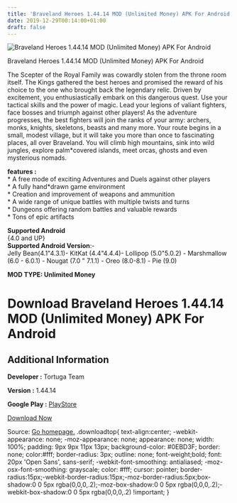 ```yaml
---
title: 'Braveland Heroes 1.44.14 MOD (Unlimited Money) APK For Android'
date: 2019-12-29T00:14:00+01:00
draft: false
---
```


![Braveland Heroes 1.44.14 MOD (Unlimited Money) APK For Android](https://i1.wp.com/apkhome.net/wp-content/uploads/2019/12/Braveland-Heroes.png "Braveland Heroes 1.44.14 MOD (Unlimited Money) APK For Android")

  

Braveland Heroes 1.44.14 MOD (Unlimited Money) APK For Android

The Scepter of the Royal Family was cowardly stolen from the throne room itself. The Kings gathered the best heroes and promised the reward of his choice to the one who brought back the legendary relic. Driven by excitement, you enthusiastically embark on this dangerous quest. Use your tactical skills and the power of magic. Lead your legions of valiant fighters, face bosses and triumph against other players! As the adventure progresses, the best fighters will join the ranks of your army: archers, monks, knights, skeletons, beasts and many more. Your route begins in a small, modest village, but it will take you more than once to fascinating places, all over Braveland. You will climb high mountains, sink into wild jungles, explore palm\*covered islands, meet orcas, ghosts and even mysterious nomads.

**features :**  
\* A free mode of exciting Adventures and Duels against other players  
\* A fully hand\*drawn game environment  
\* Creation and improvement of weapons and ammunition  
\* A wide range of unique battles with multiple twists and turns  
\* Dungeons offering random battles and valuable rewards  
\* Tons of epic artifacts

**Supported Android**  
{4.0 and UP}  
**Supported Android Version**:-  
Jelly Bean(4.1"4.3.1)- KitKat (4.4"4.4.4)- Lollipop (5.0"5.0.2) - Marshmallow (6.0 - 6.0.1) - Nougat (7.0 " 7.1.1) - Oreo (8.0-8.1) - Pie (9.0)

**MOD TYPE: Unlimited Money**

Download Braveland Heroes 1.44.14 MOD (Unlimited Money) APK For Android
=======================================================================

Additional Information
----------------------

**Developer :** Tortuga Team

**Version :** 1.44.14

**Google Play :** [PlayStore](https://play.google.com/store/apps/details?id=com.tortugateam.bravelandheroes)

  

[Download Now](https://store4app.co/post/braveland-heroes-1-44-14-mod-unlimited-money-apk-for-android_1577547048)

  
Source: [Go homepage.](https://store4app.co/post/braveland-heroes-1-44-14-mod-unlimited-money-apk-for-android_1577547048) .downloadtop{ text-align:center; -webkit-appearance: none; -moz-appearance: none; appearance: none; width: 100%; padding: 9px 9px 11px 13px; background-color: #0EBD3F; border: none; color:#fff; border-radius: 3px; outline: none; font-weight;bold; font: 20px 'Open Sans', sans-serif; -webkit-font-smoothing: antialiased; -moz-osx-font-smoothing: grayscale; color: #fff; cursor: pointer; border-radius:15px;-webkit-border-radius:15px;-moz-border-radius:5px;box-shadow:0 0 5px rgba(0,0,0,.2);-moz-box-shadow:0 0 5px rgba(0,0,0,.2);-webkit-box-shadow:0 0 5px rgba(0,0,0,.2) !important; }